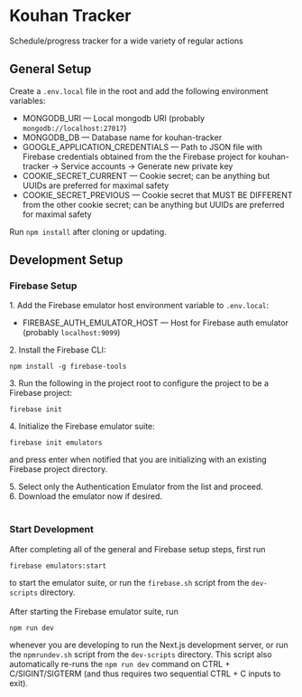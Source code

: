 # Kouhan Tracker
Schedule/progress tracker for a wide variety of regular actions

## General Setup
Create a `.env.local` file in the root and add the following environment variables:
- MONGODB_URI &mdash; Local mongodb URI (probably `mongodb://localhost:27017`)
- MONGODB_DB &mdash; Database name for kouhan-tracker
- GOOGLE_APPLICATION_CREDENTIALS &mdash; Path to JSON file with Firebase credentials obtained from the the Firebase project for kouhan-tracker → Service accounts → Generate new private key
- COOKIE_SECRET_CURRENT &mdash; Cookie secret; can be anything but UUIDs are preferred for maximal safety
- COOKIE_SECRET_PREVIOUS &mdash; Cookie secret that MUST BE DIFFERENT from the other cookie secret; can be anything but UUIDs are preferred for maximal safety

Run `npm install` after cloning or updating.


## Development Setup
### Firebase Setup
1\. Add the Firebase emulator host environment variable to `.env.local`:
- FIREBASE_AUTH_EMULATOR_HOST &mdash; Host for Firebase auth emulator (probably `localhost:9099`)

2\. Install the Firebase CLI:
```
npm install -g firebase-tools
```

3\. Run the following in the project root to configure the project to be a Firebase project:
```
firebase init
```

4\. Initialize the Firebase emulator suite:
```
firebase init emulators
```
and press enter when notified that you are initializing with an existing Firebase project directory.

5\. Select only the Authentication Emulator from the list and proceed.
<br>
6\. Download the emulator now if desired.
<br>
<br>

### Start Development
After completing all of the general and Firebase setup steps, first run
```
firebase emulators:start
```
to start the emulator suite, or run the `firebase.sh` script from the `dev-scripts` directory.
<br>
<br>
After starting the Firebase emulator suite, run
```
npm run dev
```
whenever you are developing to run the Next.js development server, or run the `npmrundev.sh` script from the `dev-scripts` directory. This script also automatically re-runs the `npm run dev` command on CTRL + C/SIGINT/SIGTERM (and thus requires two sequential CTRL + C inputs to exit).